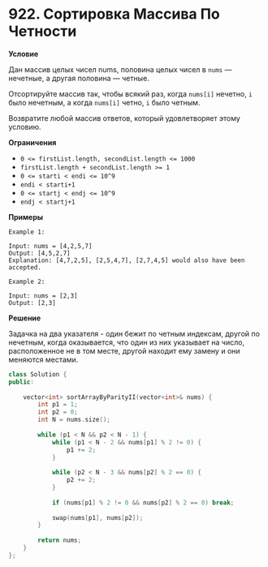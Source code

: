 # 922. Сортировка Массива По Четности
**Условие**

Дан массив целых чисел nums, половина целых чисел в `nums` — нечетные, а другая половина — четные.

Отсортируйте массив так, чтобы всякий раз, когда `nums[i]` нечетно, `i` было нечетным, а когда `nums[i]` четно, `i` было четным.

Возвратите любой массив ответов, который удовлетворяет этому условию.

**Ограничения**
- `0 <= firstList.length, secondList.length <= 1000`
- `firstList.length + secondList.length >= 1`
- `0 <= starti < endi <= 10^9`
- `endi < starti+1`
- `0 <= startj < endj <= 10^9`
- `endj < startj+1`


**Примеры**
```
Example 1:

Input: nums = [4,2,5,7]
Output: [4,5,2,7]
Explanation: [4,7,2,5], [2,5,4,7], [2,7,4,5] would also have been accepted.

Example 2:

Input: nums = [2,3]
Output: [2,3]
```


**Решение**

Задачка на два указателя - один бежит по четным индексам, другой по нечетным, когда оказывается, что один из них указывает на число, расположенное не в том месте, другой находит ему замену и они меняются местами.
```C++
class Solution {
public:
    
    vector<int> sortArrayByParityII(vector<int>& nums) {
        int p1 = 1;
        int p2 = 0;
        int N = nums.size();
        
        while (p1 < N && p2 < N - 1) {
            while (p1 < N - 2 && nums[p1] % 2 != 0) {
                p1 += 2;
            }
            
            while (p2 < N - 3 && nums[p2] % 2 == 0) {
                p2 += 2;
            }
            
            if (nums[p1] % 2 != 0 && nums[p2] % 2 == 0) break;
            
            swap(nums[p1], nums[p2]);
        }
        
        return nums;
    }
};
```






 


 


